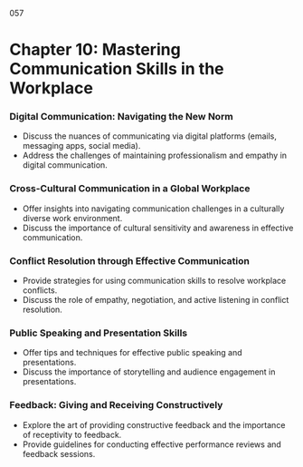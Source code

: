 057

# **Chapter 10: Mastering Communication Skills in the Workplace**


### ****Digital Communication: Navigating the New Norm****

- Discuss the nuances of communicating via digital platforms (emails, messaging apps, social media).
- Address the challenges of maintaining professionalism and empathy in digital communication.

### ****Cross-Cultural Communication in a Global Workplace****

- Offer insights into navigating communication challenges in a culturally diverse work environment.
- Discuss the importance of cultural sensitivity and awareness in effective communication.

### ****Conflict Resolution through Effective Communication****

- Provide strategies for using communication skills to resolve workplace conflicts.
- Discuss the role of empathy, negotiation, and active listening in conflict resolution.

### ****Public Speaking and Presentation Skills****

- Offer tips and techniques for effective public speaking and presentations.
- Discuss the importance of storytelling and audience engagement in presentations.

### ****Feedback: Giving and Receiving Constructively****

- Explore the art of providing constructive feedback and the importance of receptivity to feedback.
- Provide guidelines for conducting effective performance reviews and feedback sessions.
